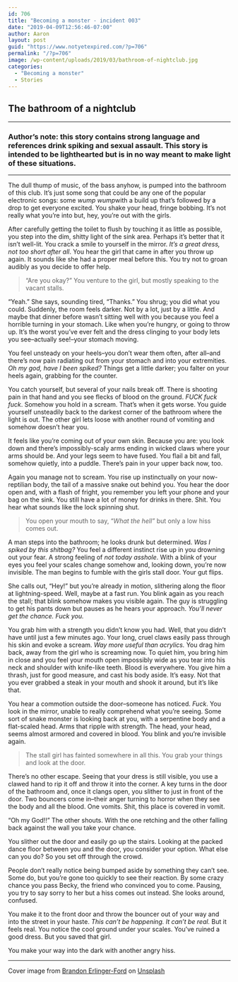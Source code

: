 ```yaml
---
id: 706
title: "Becoming a monster - incident 003"
date: "2019-04-09T12:56:46-07:00"
author: Aaron
layout: post
guid: "https://www.notyetexpired.com/?p=706"
permalink: "/?p=706"
image: /wp-content/uploads/2019/03/bathroom-of-nightclub.jpg
categories:
  - "Becoming a monster"
  - Stories
---
```


## The bathroom of a nightclub

---

### Author’s note: this story contains strong language and references drink spiking and sexual assault. This story is intended to be lighthearted but is in no way meant to make light of these situations.

---

The dull thump of music, of the bass anyhow, is pumped into the bathroom of this club. It’s just some song that could be any one of the popular electronic songs: some *wump wump*with a build up that’s followed by a drop to get everyone excited. You shake your head, fringe bobbing. It’s not really what you’re into but, hey, you’re out with the girls.

After carefully getting the toilet to flush by touching it as little as possible, you step into the dim, shitty light of the sink area. Perhaps it’s better that it isn’t well-lit. You crack a smile to yourself in the mirror. _It’s a great dress, not too short after all_. You hear the girl that came in after you throw up again. It sounds like she had a proper meal before this. You try not to groan audibly as you decide to offer help.

> “Are you okay?” You venture to the girl, but mostly speaking to the vacant stalls.

“Yeah.” She says, sounding tired, “Thanks.” You shrug; you did what you could. Suddenly, the room feels darker. Not by a lot, just by a little. And maybe that dinner before wasn’t sitting well with you because you feel a horrible turning in your stomach. Like when you’re hungry, or going to throw up. It’s the worst you’ve ever felt and the dress clinging to your body lets you see–actually see!–your stomach moving.

You feel unsteady on your heels–you don’t wear them often, after all–and there’s now pain radiating out from your stomach and into your extremities. _Oh my god, have I been spiked?_ Things get a little darker; you falter on your heels again, grabbing for the counter.

You catch yourself, but several of your nails break off. There is shooting pain in that hand and you see flecks of blood on the ground. _FUCK fuck fuck_. Somehow you hold in a scream. That’s when it gets worse. You guide yourself unsteadily back to the darkest corner of the bathroom where the light is out. The other girl lets loose with another round of vomiting and somehow doesn’t hear you.

It feels like you’re coming out of your own skin. Because you are: you look down and there’s impossibly-scaly arms ending in wicked claws where your arms should be. And your legs seem to have fused. You flail a bit and fall, somehow quietly, into a puddle. There’s pain in your upper back now, too.

Again you manage not to scream. You rise up instinctually on your now-reptilian body, the tail of a massive snake out behind you. You hear the door open and, with a flash of fright, you remember you left your phone and your bag on the sink. You still have a lot of money for drinks in there. Shit. You hear what sounds like the lock spinning shut.

> You open your mouth to say, “_What the hell”_ but only a low hiss comes out.

A man steps into the bathroom; he looks drunk but determined. _Was I spiked by this shitbag?_ You feel a different instinct rise up in you drowning out your fear. A strong feeling of _not today asshole_. With a blink of your eyes you feel your scales change somehow and, looking down, you’re now invisible. The man begins to fumble with the girls stall door. Your gut flips.

She calls out, “Hey!” but you’re already in motion, slithering along the floor at lightning-speed. Well, maybe at a fast run. You blink again as you reach the stall; that blink somehow makes you visible again. The guy is struggling to get his pants down but pauses as he hears your approach. _You’ll never get the chance. Fuck you._

You grab him with a strength you didn’t know you had. Well, that you didn’t have until just a few minutes ago. Your long, cruel claws easily pass through his skin and evoke a scream. _Way more useful than acrylics._ You drag him back, away from the girl who is screaming now. To quiet him, you bring him in close and you feel your mouth open impossibly wide as you tear into his neck and shoulder with knife-like teeth. Blood is everywhere. You give him a thrash, just for good measure, and cast his body aside. It’s easy. Not that you ever grabbed a steak in your mouth and shook it around, but it’s like that.

You hear a commotion outside the door–someone has noticed. _Fuck_. You look in the mirror, unable to really comprehend what you’re seeing. Some sort of snake monster is looking back at you, with a serpentine body and a flat-scaled head. Arms that ripple with strength. The head, your head, seems almost armored and covered in blood. You blink and you’re invisible again.

> The stall girl has fainted somewhere in all this. You grab your things and look at the door.

There’s no other escape. Seeing that your dress is still visible, you use a clawed hand to rip it off and throw it into the corner. A key turns in the door of the bathroom and, once it clangs open, you slither to just in front of the door. Two bouncers come in–their anger turning to horror when they see the body and all the blood. One vomits. Shit, this place is covered in vomit.

“Oh my God!!” The other shouts. With the one retching and the other falling back against the wall you take your chance.

You slither out the door and easily go up the stairs. Looking at the packed dance floor between you and the door, you consider your option. What else can you do? So you set off through the crowd.

People don’t really notice being bumped aside by something they can’t see. Some do, but you’re gone too quickly to see their reaction. By some crazy chance you pass Becky, the friend who convinced you to come. Pausing, you try to say sorry to her but a hiss comes out instead. She looks around, confused.

You make it to the front door and throw the bouncer out of your way and into the street in your haste. _This can’t be happening. It can’t be real._ But it feels real. You notice the cool ground under your scales. You’ve ruined a good dress. But you saved that girl.

You make your way into the dark with another angry hiss.

---

Cover image from [Brandon Erlinger-Ford](https://unsplash.com/photos/zwomMz8s-qU?utm_source=unsplash&utm_medium=referral&utm_content=creditCopyText) on [Unsplash](https://unsplash.com/search/photos/nightclub?utm_source=unsplash&utm_medium=referral&utm_content=creditCopyText)
